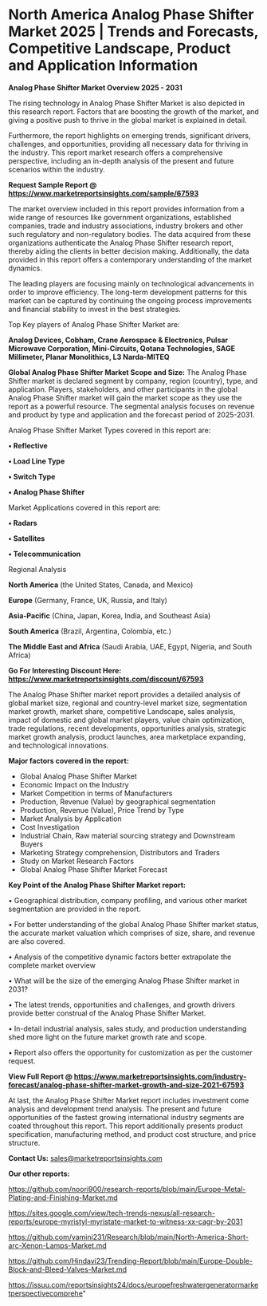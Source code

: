 # North America Analog Phase Shifter Market 2025 | Trends and Forecasts, Competitive Landscape, Product and Application Information

<Strong> Analog Phase Shifter Market Overview 2025 - 2031</strong>

The rising technology in Analog Phase Shifter Market is also depicted in this research report. Factors that are boosting the growth of the market, and giving a positive push to thrive in the global market is explained in detail.

Furthermore, the report highlights on emerging trends, significant drivers, challenges, and opportunities, providing all necessary data for thriving in the industry. This report market research offers a comprehensive perspective, including an in-depth analysis of the present and future scenarios within the industry.

<strong>Request Sample Report @ <a href=https://www.marketreportsinsights.com/sample/67593>https://www.marketreportsinsights.com/sample/67593</a></strong>

The market overview included in this report provides information from a wide range of resources like government organizations, established companies, trade and industry associations, industry brokers and other such regulatory and non-regulatory bodies. The data acquired from these organizations authenticate the Analog Phase Shifter research report, thereby aiding the clients in better decision making. Additionally, the data provided in this report offers a contemporary understanding of the market dynamics.

The leading players are focusing mainly on technological advancements in order to improve efficiency. The long-term development patterns for this market can be captured by continuing the ongoing process improvements and financial stability to invest in the best strategies.

Top Key players of Analog Phase Shifter Market are:

<strong>Analog Devices, Cobham, Crane Aerospace & Electronics, Pulsar Microwave Corporation, Mini-Circuits, Qotana Technologies, SAGE Millimeter, Planar Monolithics, L3 Narda-MITEQ</strong>

<strong><b>Global Analog Phase Shifter Market Scope and Size:</b></strong>
The Analog Phase Shifter market is declared segment by company, region (country), type, and application. Players, stakeholders, and other participants in the global Analog Phase Shifter market will gain the market scope as they use the report as a powerful resource. The segmental analysis focuses on revenue and product by type and application and the forecast period of 2025-2031.

Analog Phase Shifter Market Types covered in this report are:

<strong>• Reflective

• Load Line Type

• Switch Type

• Analog Phase Shifter</strong>

Market Applications covered in this report are:

<strong>• Radars

• Satellites

• Telecommunication</strong> 

Regional Analysis

<strong>North America</strong> (the United States, Canada, and Mexico)

<strong>Europe</strong> (Germany, France, UK, Russia, and Italy)

<strong>Asia-Pacific</strong> (China, Japan, Korea, India, and Southeast Asia)

<strong>South America</strong> (Brazil, Argentina, Colombia, etc.)

<strong>The Middle East and Africa</strong> (Saudi Arabia, UAE, Egypt, Nigeria, and South Africa)

<strong>Go For Interesting Discount Here: <a href=https://www.marketreportsinsights.com/discount/67593>https://www.marketreportsinsights.com/discount/67593</a></strong>

The Analog Phase Shifter market report provides a detailed analysis of global market size, regional and country-level market size, segmentation market growth, market share, competitive Landscape, sales analysis, impact of domestic and global market players, value chain optimization, trade regulations, recent developments, opportunities analysis, strategic market growth analysis, product launches, area marketplace expanding, and technological innovations.

<strong><b>Major factors covered in the report:</b></strong>
<ul>
  <li>Global Analog Phase Shifter Market </li>
  <li>Economic Impact on the Industry</li>
  <li>Market Competition in terms of Manufacturers</li>
  <li>Production, Revenue (Value) by geographical segmentation</li>
  <li>Production, Revenue (Value), Price Trend by Type</li>
  <li>Market Analysis by Application</li>
  <li>Cost Investigation</li>
  <li>Industrial Chain, Raw material sourcing strategy and Downstream Buyers</li>
  <li>Marketing Strategy comprehension, Distributors and Traders</li>
  <li>Study on Market Research Factors</li>
  <li>Global Analog Phase Shifter Market Forecast</li>
</ul>

<strong><b>Key Point of the Analog Phase Shifter Market report:</b></strong>

• Geographical distribution, company profiling, and various other market segmentation are provided in the report.

• For better understanding of the global Analog Phase Shifter market status, the accurate market valuation which comprises of size, share, and revenue are also covered.

• Analysis of the competitive dynamic factors better extrapolate the complete market overview

• What will be the size of the emerging Analog Phase Shifter market in 2031?

• The latest trends, opportunities and challenges, and growth drivers provide better construal of the Analog Phase Shifter Market.

• In-detail industrial analysis, sales study, and production understanding shed more light on the future market growth rate and scope.

• Report also offers the opportunity for customization as per the customer request.

<strong><b>View Full Report @ <a href=https://www.marketreportsinsights.com/industry-forecast/analog-phase-shifter-market-growth-and-size-2021-67593>https://www.marketreportsinsights.com/industry-forecast/analog-phase-shifter-market-growth-and-size-2021-67593</a></b></strong>


At last, the Analog Phase Shifter Market report includes investment come analysis and development trend analysis. The present and future opportunities of the fastest growing international industry segments are coated throughout this report. This report additionally presents product specification, manufacturing method, and product cost structure, and price structure.

<strong>Contact Us:</strong>
sales@marketreportsinsights.com

<strong>Our other reports:</strong>

<a href=https://github.com/noori900/research-reports/blob/main/Europe-Metal-Plating-and-Finishing-Market.md>https://github.com/noori900/research-reports/blob/main/Europe-Metal-Plating-and-Finishing-Market.md</a>

<a href=https://sites.google.com/view/tech-trends-nexus/all-research-reports/europe-myristyl-myristate-market-to-witness-xx-cagr-by-2031>https://sites.google.com/view/tech-trends-nexus/all-research-reports/europe-myristyl-myristate-market-to-witness-xx-cagr-by-2031</a>

<a href=https://github.com/yamini231/Research/blob/main/North-America-Short-arc-Xenon-Lamps-Market.md>https://github.com/yamini231/Research/blob/main/North-America-Short-arc-Xenon-Lamps-Market.md</a>

<a href=https://github.com/Hindavi23/Trending-Report/blob/main/Europe-Double-Block-and-Bleed-Valves-Market.md>https://github.com/Hindavi23/Trending-Report/blob/main/Europe-Double-Block-and-Bleed-Valves-Market.md</a>

<a href=https://issuu.com/reportsinsights24/docs/europefreshwatergeneratormarketperspectivecomprehe>https://issuu.com/reportsinsights24/docs/europefreshwatergeneratormarketperspectivecomprehe</a>"
